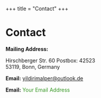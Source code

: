+++
title = "Contact"
+++

# Contact

__Mailing Address:__

Hirschberger Str. 60 
Postbox: 42523  
53119, Bonn, Germany

__Email:__ [yildirimalper@outlook.de](mailto:yildirimalper@outlook.de)

__Email:__ <a href="mailto:youremail@example.com" style="color: #379825 !important; text-decoration: none !important;">Your Email Address</a>
